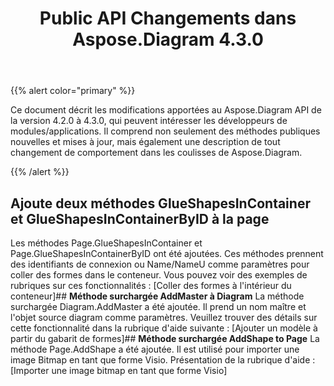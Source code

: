 ﻿---
title: Public API Changements dans Aspose.Diagram 4.3.0
type: docs
weight: 20
url: /fr/net/public-api-changes-in-aspose-diagram-4-3-0/
---
{{% alert color="primary" %}} 

Ce document décrit les modifications apportées au Aspose.Diagram API de la version 4.2.0 à 4.3.0, qui peuvent intéresser les développeurs de modules/applications. Il comprend non seulement des méthodes publiques nouvelles et mises à jour, mais également une description de tout changement de comportement dans les coulisses de Aspose.Diagram.

{{% /alert %}} 
## **Ajoute deux méthodes GlueShapesInContainer et GlueShapesInContainerByID à la page**
Les méthodes Page.GlueShapesInContainer et Page.GlueShapesInContainerByID ont été ajoutées. Ces méthodes prennent des identifiants de connexion ou Name/NameU comme paramètres pour coller des formes dans le conteneur. Vous pouvez voir des exemples de rubriques sur ces fonctionnalités : [Coller des formes à l'intérieur du conteneur]## **Méthode surchargée AddMaster à Diagram**
La méthode surchargée Diagram.AddMaster a été ajoutée. Il prend un nom maître et l'objet source diagram comme paramètres. Veuillez trouver des détails sur cette fonctionnalité dans la rubrique d'aide suivante : [Ajouter un modèle à partir du gabarit de formes]## **Méthode surchargée AddShape to Page**
La méthode Page.AddShape a été ajoutée. Il est utilisé pour importer une image Bitmap en tant que forme Visio. Présentation de la rubrique d'aide : [Importer une image bitmap en tant que forme Visio]